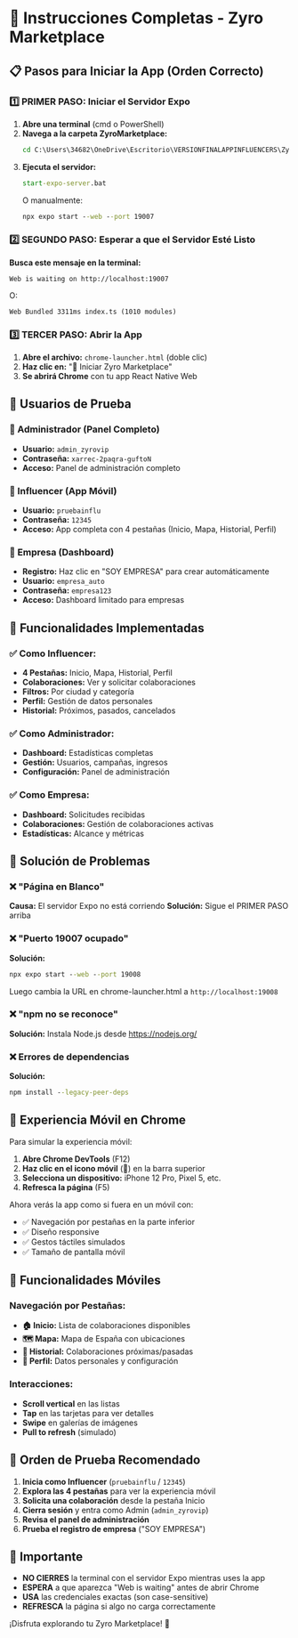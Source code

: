 # 🚀 Instrucciones Completas - Zyro Marketplace

## 📋 Pasos para Iniciar la App (Orden Correcto)

### 1️⃣ PRIMER PASO: Iniciar el Servidor Expo
1. **Abre una terminal** (cmd o PowerShell)
2. **Navega a la carpeta ZyroMarketplace:**
   ```cmd
   cd C:\Users\34682\OneDrive\Escritorio\VERSIONFINALAPPINFLUENCERS\ZyroMarketplace
   ```
3. **Ejecuta el servidor:**
   ```cmd
   start-expo-server.bat
   ```
   O manualmente:
   ```cmd
   npx expo start --web --port 19007
   ```

### 2️⃣ SEGUNDO PASO: Esperar a que el Servidor Esté Listo
**Busca este mensaje en la terminal:**
```
Web is waiting on http://localhost:19007
```
O:
```
Web Bundled 3311ms index.ts (1010 modules)
```

### 3️⃣ TERCER PASO: Abrir la App
1. **Abre el archivo:** `chrome-launcher.html` (doble clic)
2. **Haz clic en:** "🚀 Iniciar Zyro Marketplace"
3. **Se abrirá Chrome** con tu app React Native Web

## 🎯 Usuarios de Prueba

### 👑 Administrador (Panel Completo)
- **Usuario:** `admin_zyrovip`
- **Contraseña:** `xarrec-2paqra-guftoN`
- **Acceso:** Panel de administración completo

### 📱 Influencer (App Móvil)
- **Usuario:** `pruebainflu`
- **Contraseña:** `12345`
- **Acceso:** App completa con 4 pestañas (Inicio, Mapa, Historial, Perfil)

### 🏢 Empresa (Dashboard)
- **Registro:** Haz clic en "SOY EMPRESA" para crear automáticamente
- **Usuario:** `empresa_auto`
- **Contraseña:** `empresa123`
- **Acceso:** Dashboard limitado para empresas

## 🎨 Funcionalidades Implementadas

### ✅ Como Influencer:
- **4 Pestañas:** Inicio, Mapa, Historial, Perfil
- **Colaboraciones:** Ver y solicitar colaboraciones
- **Filtros:** Por ciudad y categoría
- **Perfil:** Gestión de datos personales
- **Historial:** Próximos, pasados, cancelados

### ✅ Como Administrador:
- **Dashboard:** Estadísticas completas
- **Gestión:** Usuarios, campañas, ingresos
- **Configuración:** Panel de administración

### ✅ Como Empresa:
- **Dashboard:** Solicitudes recibidas
- **Colaboraciones:** Gestión de colaboraciones activas
- **Estadísticas:** Alcance y métricas

## 🔧 Solución de Problemas

### ❌ "Página en Blanco"
**Causa:** El servidor Expo no está corriendo
**Solución:** Sigue el PRIMER PASO arriba

### ❌ "Puerto 19007 ocupado"
**Solución:**
```cmd
npx expo start --web --port 19008
```
Luego cambia la URL en chrome-launcher.html a `http://localhost:19008`

### ❌ "npm no se reconoce"
**Solución:** Instala Node.js desde https://nodejs.org/

### ❌ Errores de dependencias
**Solución:**
```cmd
npm install --legacy-peer-deps
```

## 🎉 Experiencia Móvil en Chrome

Para simular la experiencia móvil:

1. **Abre Chrome DevTools** (F12)
2. **Haz clic en el icono móvil** (📱) en la barra superior
3. **Selecciona un dispositivo:** iPhone 12 Pro, Pixel 5, etc.
4. **Refresca la página** (F5)

Ahora verás la app como si fuera en un móvil con:
- ✅ Navegación por pestañas en la parte inferior
- ✅ Diseño responsive
- ✅ Gestos táctiles simulados
- ✅ Tamaño de pantalla móvil

## 📱 Funcionalidades Móviles

### Navegación por Pestañas:
- **🏠 Inicio:** Lista de colaboraciones disponibles
- **🗺️ Mapa:** Mapa de España con ubicaciones
- **📅 Historial:** Colaboraciones próximas/pasadas
- **👤 Perfil:** Datos personales y configuración

### Interacciones:
- **Scroll vertical** en las listas
- **Tap** en las tarjetas para ver detalles
- **Swipe** en galerías de imágenes
- **Pull to refresh** (simulado)

## 🎯 Orden de Prueba Recomendado

1. **Inicia como Influencer** (`pruebainflu` / `12345`)
2. **Explora las 4 pestañas** para ver la experiencia móvil
3. **Solicita una colaboración** desde la pestaña Inicio
4. **Cierra sesión** y entra como Admin (`admin_zyrovip`)
5. **Revisa el panel de administración**
6. **Prueba el registro de empresa** ("SOY EMPRESA")

## 🚨 Importante

- **NO CIERRES** la terminal con el servidor Expo mientras uses la app
- **ESPERA** a que aparezca "Web is waiting" antes de abrir Chrome
- **USA** las credenciales exactas (son case-sensitive)
- **REFRESCA** la página si algo no carga correctamente

¡Disfruta explorando tu Zyro Marketplace! 🎉
